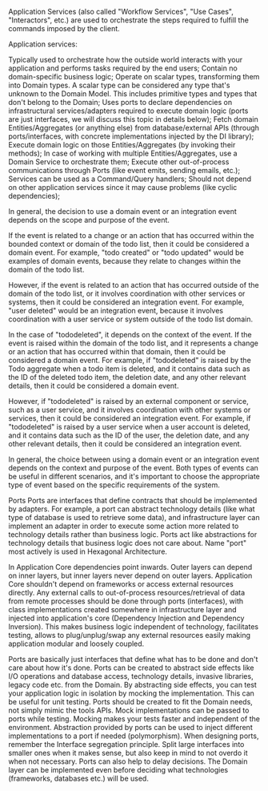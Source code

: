 Application Services (also called "Workflow Services", "Use Cases", "Interactors", etc.) are used to orchestrate the steps required to fulfill the commands imposed by the client.

Application services:

Typically used to orchestrate how the outside world interacts with your application and performs tasks required by the end users;
Contain no domain-specific business logic;
Operate on scalar types, transforming them into Domain types. A scalar type can be considered any type that's unknown to the Domain Model. This includes primitive types and types that don't belong to the Domain;
Uses ports to declare dependencies on infrastructural services/adapters required to execute domain logic (ports are just interfaces, we will discuss this topic in details below);
Fetch domain Entities/Aggregates (or anything else) from database/external APIs (through ports/interfaces, with concrete implementations injected by the DI library);
Execute domain logic on those Entities/Aggregates (by invoking their methods);
In case of working with multiple Entities/Aggregates, use a Domain Service to orchestrate them;
Execute other out-of-process communications through Ports (like event emits, sending emails, etc.);
Services can be used as a Command/Query handlers;
Should not depend on other application services since it may cause problems (like cyclic dependencies);


In general, the decision to use a domain event or an integration event depends on the scope and purpose of the event.

If the event is related to a change or an action that has occurred within the bounded context or domain of the todo list, then it could be considered a domain event. For example, "todo created" or "todo updated" would be examples of domain events, because they relate to changes within the domain of the todo list.

However, if the event is related to an action that has occurred outside of the domain of the todo list, or it involves coordination with other services or systems, then it could be considered an integration event. For example, "user deleted" would be an integration event, because it involves coordination with a user service or system outside of the todo list domain.

In the case of "tododeleted", it depends on the context of the event. If the event is raised within the domain of the todo list, and it represents a change or an action that has occurred within that domain, then it could be considered a domain event. For example, if "tododeleted" is raised by the Todo aggregate when a todo item is deleted, and it contains data such as the ID of the deleted todo item, the deletion date, and any other relevant details, then it could be considered a domain event.

However, if "tododeleted" is raised by an external component or service, such as a user service, and it involves coordination with other systems or services, then it could be considered an integration event. For example, if "tododeleted" is raised by a user service when a user account is deleted, and it contains data such as the ID of the user, the deletion date, and any other relevant details, then it could be considered an integration event.

In general, the choice between using a domain event or an integration event depends on the context and purpose of the event. Both types of events can be useful in different scenarios, and it's important to choose the appropriate type of event based on the specific requirements of the system.


Ports
Ports are interfaces that define contracts that should be implemented by adapters. For example, a port can abstract technology details (like what type of database is used to retrieve some data), and infrastructure layer can implement an adapter in order to execute some action more related to technology details rather than business logic. Ports act like abstractions for technology details that business logic does not care about. Name "port" most actively is used in Hexagonal Architecture.


In Application Core dependencies point inwards. 
Outer layers can depend on inner layers, but inner layers never depend on outer layers. 
Application Core shouldn't depend on frameworks or access external resources directly. 
Any external calls to out-of-process resources/retrieval of data from remote processes should be done through ports (interfaces), with class implementations created somewhere in infrastructure layer and injected into application's core (Dependency Injection and Dependency Inversion). 
This makes business logic independent of technology, facilitates testing, allows to plug/unplug/swap any external resources easily making application modular and loosely coupled.

Ports are basically just interfaces that define what has to be done and don't care about how it's done.
Ports can be created to abstract side effects like I/O operations and database access, technology details, invasive libraries, legacy code etc. from the Domain.
By abstracting side effects, you can test your application logic in isolation by mocking the implementation. This can be useful for unit testing.
Ports should be created to fit the Domain needs, not simply mimic the tools APIs.
Mock implementations can be passed to ports while testing. Mocking makes your tests faster and independent of the environment.
Abstraction provided by ports can be used to inject different implementations to a port if needed (polymorphism).
When designing ports, remember the Interface segregation principle. Split large interfaces into smaller ones when it makes sense, but also keep in mind to not overdo it when not necessary.
Ports can also help to delay decisions. The Domain layer can be implemented even before deciding what technologies (frameworks, databases etc.) will be used.